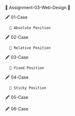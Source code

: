 🎯  Assignment-03-Web-Design 🎯
 
🖋️ 01-Case 

      💫 Absolute Position
   
🖋️ 02-Case

      💫 Relative Position

🖋️ 03-Case

      💫 Fixed Position

🖋️ 04-Case

      💫 Sticky Position

🖋️ 05-Case

🖋️ 06-Case
